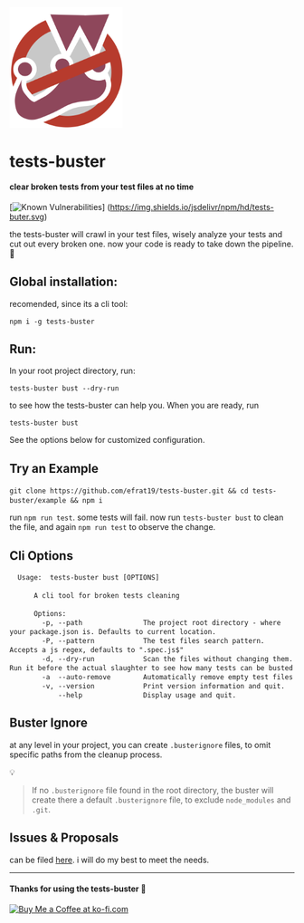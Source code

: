 <img src="tests-buster.png" alt="tests-buster" width="200"/>

# tests-buster

#### clear broken tests from your test files at no time

[![Known Vulnerabilities](https://snyk.io/test/github/efrat19/tests-buster/badge.svg)] (https://img.shields.io/jsdelivr/npm/hd/tests-buter.svg)

the tests-buster will crawl in your test files, wisely analyze your tests and cut out every broken one. now your code is ready to take down the pipeline. :checkered_flag:

## Global installation:
recomended, since its a cli tool:

```
npm i -g tests-buster
```

## Run:

In your root project directory, run:

 ```
 tests-buster bust --dry-run
 ```

 to see how the tests-buster can help you. When you are ready, run 

 ```
 tests-buster bust
 ```

 See the options below for customized configuration.

## Try an Example

`git clone https://github.com/efrat19/tests-buster.git && cd tests-buster/example && npm i`

run `npm run test`. some tests will fail. now run `tests-buster bust` to clean the file, and again `npm run test`
 to observe the change. 

## Cli Options
```
  Usage:  tests-buster bust [OPTIONS]
      
      A cli tool for broken tests cleaning
      
      Options:
        -p, --path               The project root directory - where your package.json is. Defaults to current location.
        -P, --pattern            The test files search pattern. Accepts a js regex, defaults to ".spec.js$"
        -d, --dry-run            Scan the files without changing them. Run it before the actual slaughter to see how many tests can be busted
        -a  --auto-remove        Automatically remove empty test files
        -v, --version            Print version information and quit.
            --help               Display usage and quit.
```

## Buster Ignore

at any level in your project, you can create `.busterignore` files, to omit specific paths from the cleanup process.

:bulb:
> If no `.busterignore`  file found in the root directory, the buster will create there a default `.busterignore` file, to exclude `node_modules` and `.git`.

## Issues & Proposals

can be filed [here](https://github.com/Efrat19/tests-buster/issues). i will do my best to meet the needs.


---
#### Thanks for using the tests-buster :clap:

<a href='https://ko-fi.com/C0C5Y5NJ' target='_blank'><img height='36' style='border:0px;height:36px;' src='https://az743702.vo.msecnd.net/cdn/kofi2.png?v=2' border='0' alt='Buy Me a Coffee at ko-fi.com' /></a>
